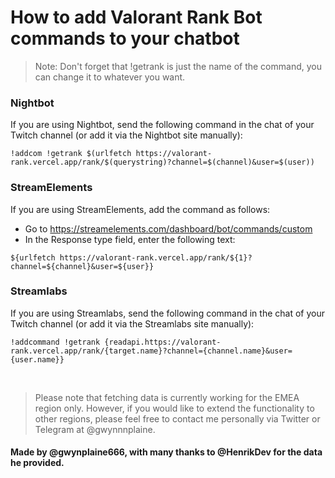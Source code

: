 # How to add Valorant Rank Bot commands to your chatbot

> Note: Don't forget that !getrank is just the name of the command, you can change it to whatever you want.

### Nightbot
If you are using Nightbot, send the following command in the chat of your Twitch channel (or add it via the Nightbot site manually):
```
!addcom !getrank $(urlfetch https://valorant-rank.vercel.app/rank/$(querystring)?channel=$(channel)&user=$(user))
```

### StreamElements
If you are using StreamElements, add the command as follows:
- Go to https://streamelements.com/dashboard/bot/commands/custom
- In the Response type field, enter the following text:
```
${urlfetch https://valorant-rank.vercel.app/rank/${1}?channel=${channel}&user=${user}}
```


### Streamlabs
If you are using Streamlabs, send the following command in the chat of your Twitch channel (or add it via the Streamlabs site manually):
```
!addcommand !getrank {readapi.https://valorant-rank.vercel.app/rank/{target.name}?channel={channel.name}&user={user.name}}
```
<br />

> Please note that fetching data is currently working for the EMEA region only.
> However, if you would like to extend the functionality to other regions, please feel free to contact me personally via Twitter or Telegram at @gwynnnplaine.

#### Made by @gwynplaine666, with many thanks to @HenrikDev for the data he provided.
